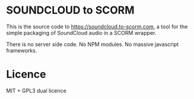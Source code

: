 # SOUNDCLOUD to SCORM

This is the source code to https://soundcloud.to-scorm.com, a tool for the simple packaging of SoundCloud audio in a SCORM wrapper.

There is no server side code. No NPM modules. No massive javascript frameworks.

# Licence

MIT + GPL3 dual licence
